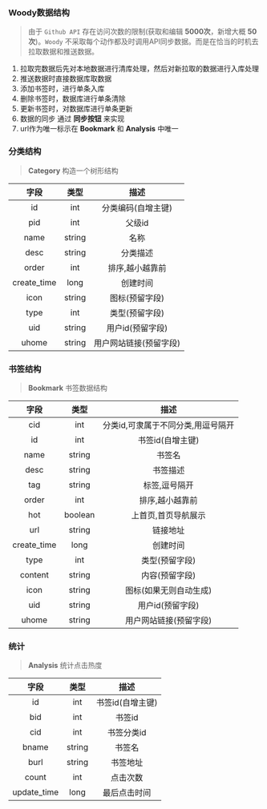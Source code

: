 ### Woody数据结构
> 由于 `Github API` 存在访问次数的限制(获取和编辑 **5000次**，新增大概 **50次**)。`Woody` 不采取每个动作都及时调用API同步数据。而是在恰当的时机去拉取数据和推送数据。

1. 拉取完数据后先对本地数据进行清库处理，然后对新拉取的数据进行入库处理
2. 推送数据时直接数据库取数据
3. 添加书签时，进行单条入库
4. 删除书签时，数据库进行单条清除
5. 更新书签时，对数据库进行单条更新
6. 数据的同步 通过 **同步按钮** 来实现
7. url作为唯一标示在 **Bookmark** 和 **Analysis** 中唯一

### 分类结构
> **Category** 构造一个树形结构

|字段|类型|描述|
|:---:|:---:|:--:|
|id|int|分类编码(自增主键)|
|pid|int|父级id|
|name|string|名称|
|desc|string|分类描述|
|order|int|排序,越小越靠前|
|create_time|long|创建时间|
|icon|string|图标(预留字段)|
|type|int|类型(预留字段)|
|uid|string|用户id(预留字段)|
|uhome|string|用户网站链接(预留字段)|

### 书签结构
> **Bookmark** 书签数据结构

|字段|类型|描述|
|:---:|:---:|:--:|
|cid|int|分类id,可隶属于不同分类,用逗号隔开|
|id|int|书签id(自增主键)|
|name|string|书签名|
|desc|string|书签描述|
|tag|string|标签,逗号隔开|
|order|int|排序,越小越靠前|
|hot|boolean|上首页,首页导航展示|
|url|string|链接地址|
|create_time|long|创建时间|
|type|int|类型(预留字段)|
|content|string|内容(预留字段)|
|icon|string|图标(如果无则自动生成)|
|uid|string|用户id(预留字段)|
|uhome|string|用户网站链接(预留字段)|


### 统计
> **Analysis** 统计点击热度

|字段|类型|描述|
|:---:|:---:|:--:|
|id|int|书签id(自增主键)|
|bid|int|书签id|
|cid|int|书签分类id|
|bname|string|书签名|
|burl|string|书签地址|
|count|int|点击次数|
|update_time|long|最后点击时间|
